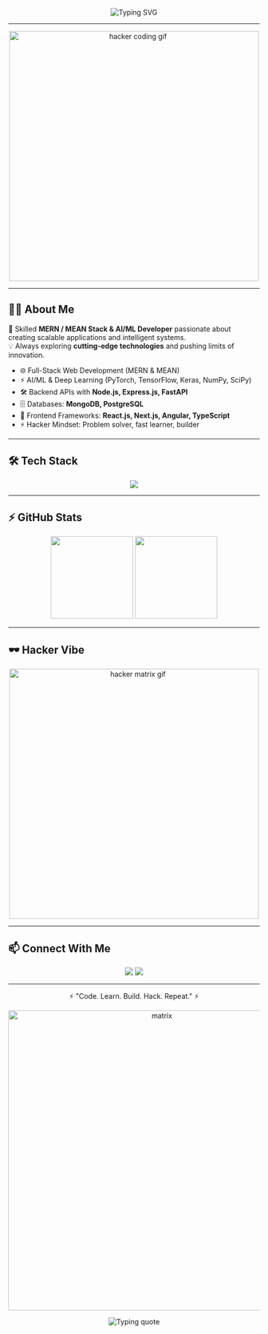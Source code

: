 <!-- Typing SVG -->
<p align="center">
  <img src="https://readme-typing-svg.demolab.com?font=Fira+Code&weight=700&size=24&pause=1000&color=00FF00&center=true&vCenter=true&width=700&lines=Hey%2C+I'm+Mridul+Singh+Saklani!;Full-Stack+%26+AI/ML+Developer;MERN+%26+MEAN+Stack+Specialist;Always+Learning+%26+Building+Cool+Stuff" alt="Typing SVG" />
</p>

---

<!-- Hacker GIF -->
<p align="center">
  <img src="https://media.giphy.com/media/qgQUggAC3Pfv687qPC/giphy.gif" width="500" alt="hacker coding gif"/>
</p>

---

## 👨‍💻 About Me  
🚀 Skilled **MERN / MEAN Stack & AI/ML Developer** passionate about creating scalable applications and intelligent systems.  
💡 Always exploring **cutting-edge technologies** and pushing limits of innovation.  

- 🌐 Full-Stack Web Development (MERN & MEAN)  
- ⚡ AI/ML & Deep Learning (PyTorch, TensorFlow, Keras, NumPy, SciPy)  
- 🛠 Backend APIs with **Node.js, Express.js, FastAPI**  
- 🗄 Databases: **MongoDB, PostgreSQL**  
- 🎨 Frontend Frameworks: **React.js, Next.js, Angular, TypeScript**  
- ⚡ Hacker Mindset: Problem solver, fast learner, builder  

---

## 🛠 Tech Stack  

<p align="center">
  <img src="https://skillicons.dev/icons?i=html,css,js,ts,react,next,angular,nodejs,express,mongodb,postgres,python,fastapi,tensorflow,pytorch,git,github,vscode" />
</p>

---

## ⚡ GitHub Stats  

<p align="center">
  <img src="https://github-readme-stats.vercel.app/api?username=mridulsaklani&show_icons=true&theme=radical" height="165"/>
  <img src="https://github-readme-stats.vercel.app/api/top-langs/?username=mridulsaklani&layout=compact&theme=radical" height="165"/>
</p>

---

## 🕶 Hacker Vibe  

<p align="center">
  <img src="https://media.giphy.com/media/3o7aD2saalBwwftBIY/giphy.gif" width="500" alt="hacker matrix gif"/>
</p>

---

## 📫 Connect With Me  

<p align="center">
  <a href="https://www.linkedin.com/in/mridul-singh-saklani"><img src="https://img.shields.io/badge/LinkedIn-0A66C2?style=for-the-badge&logo=linkedin&logoColor=white"/></a>
  <a href="mailto:saklanimridul.com"><img src="https://img.shields.io/badge/Email-D14836?style=for-the-badge&logo=gmail&logoColor=white"/></a>
</p>

---

<p align="center">⚡ "Code. Learn. Build. Hack. Repeat." ⚡</p>
<p align="center">
  <img src="https://media.giphy.com/media/3o7aD2saalBwwftBIY/giphy.gif" width="600" alt="matrix" />
</p>

<p align="center">
  <img src="https://readme-typing-svg.demolab.com?font=Fira+Code&weight=700&size=26&pause=1500&color=00FF00&center=true&vCenter=true&width=820&lines=One%20day%20I%27ll%20be%20gone%20%E2%80%94%20but%20my%20code%20will%20keep%20running;whispering%20my%20existence%20to%20future%20generations..." alt="Typing quote" />
</p>




